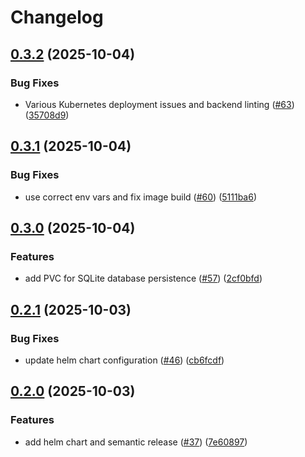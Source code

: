 # Changelog

## [0.3.2](https://github.com/dhpollack/football-pool/compare/football-pool-v0.3.1...football-pool-v0.3.2) (2025-10-04)


### Bug Fixes

* Various Kubernetes deployment issues and backend linting ([#63](https://github.com/dhpollack/football-pool/issues/63)) ([35708d9](https://github.com/dhpollack/football-pool/commit/35708d921ce86f80f6b1e54354e25bc369e1f918))

## [0.3.1](https://github.com/dhpollack/football-pool/compare/football-pool-v0.3.0...football-pool-v0.3.1) (2025-10-04)


### Bug Fixes

* use correct env vars and fix image build ([#60](https://github.com/dhpollack/football-pool/issues/60)) ([5111ba6](https://github.com/dhpollack/football-pool/commit/5111ba6ba5ed3440923524c3375f1334516b7f9e))

## [0.3.0](https://github.com/dhpollack/football-pool/compare/football-pool-v0.2.1...football-pool-v0.3.0) (2025-10-04)


### Features

* add PVC for SQLite database persistence ([#57](https://github.com/dhpollack/football-pool/issues/57)) ([2cf0bfd](https://github.com/dhpollack/football-pool/commit/2cf0bfd4ef074c4515a3548f4f9abb0254e99f28))

## [0.2.1](https://github.com/dhpollack/football-pool/compare/football-pool-v0.2.0...football-pool-v0.2.1) (2025-10-03)


### Bug Fixes

* update helm chart configuration ([#46](https://github.com/dhpollack/football-pool/issues/46)) ([cb6fcdf](https://github.com/dhpollack/football-pool/commit/cb6fcdfcde8bb7a62ad6cdf24206d984d5645aa3))

## [0.2.0](https://github.com/dhpollack/football-pool/compare/football-pool-v0.1.0...football-pool-v0.2.0) (2025-10-03)


### Features

* add helm chart and semantic release ([#37](https://github.com/dhpollack/football-pool/issues/37)) ([7e60897](https://github.com/dhpollack/football-pool/commit/7e60897cf409f7a235febfbbcc043eec31dcbcea))
